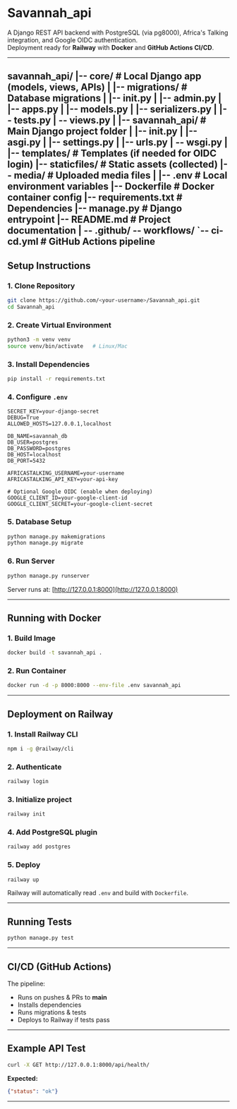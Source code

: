 # Savannah_api

A Django REST API backend with PostgreSQL (via pg8000), Africa's Talking integration, and Google OIDC authentication.  
Deployment ready for **Railway** with **Docker** and **GitHub Actions CI/CD**.

---

 
savannah_api/ |-- core/                  # Local Django app (models, views, APIs) |   |-- migrations/        # Database migrations |   |-- init.py |   |-- admin.py |   |-- apps.py |   |-- models.py |   |-- serializers.py |   |-- tests.py |   -- views.py | |-- savannah_api/          # Main Django project folder |   |-- __init__.py |   |-- asgi.py |   |-- settings.py |   |-- urls.py |   -- wsgi.py | |-- templates/             # Templates (if needed for OIDC login) |-- staticfiles/           # Static assets (collected) |-- media/                 # Uploaded media files | |-- .env                   # Local environment variables |-- Dockerfile             # Docker container config |-- requirements.txt       # Dependencies |-- manage.py              # Django entrypoint |-- README.md              # Project documentation | -- .github/ -- workflows/ `-- ci-cd.yml      # GitHub Actions pipeline
---


##  Setup Instructions

### 1. Clone Repository
```bash
git clone https://github.com/<your-username>/Savannah_api.git
cd Savannah_api
```

### 2. Create Virtual Environment
```bash
python3 -m venv venv
source venv/bin/activate   # Linux/Mac
```

### 3. Install Dependencies
```bash
pip install -r requirements.txt
```

### 4. Configure `.env`
```
SECRET_KEY=your-django-secret
DEBUG=True
ALLOWED_HOSTS=127.0.0.1,localhost

DB_NAME=savannah_db
DB_USER=postgres
DB_PASSWORD=postgres
DB_HOST=localhost
DB_PORT=5432

AFRICASTALKING_USERNAME=your-username
AFRICASTALKING_API_KEY=your-api-key

# Optional Google OIDC (enable when deploying)
GOOGLE_CLIENT_ID=your-google-client-id
GOOGLE_CLIENT_SECRET=your-google-client-secret
```

### 5. Database Setup
```bash
python manage.py makemigrations
python manage.py migrate
```

### 6. Run Server
```bash
python manage.py runserver
```
Server runs at: [http://127.0.0.1:8000](http://127.0.0.1:8000)

---

##  Running with Docker

### 1. Build Image
```bash
docker build -t savannah_api .
```

### 2. Run Container
```bash
docker run -d -p 8000:8000 --env-file .env savannah_api
```

---

##  Deployment on Railway

### 1. Install Railway CLI
```bash
npm i -g @railway/cli
```

### 2. Authenticate
```bash
railway login
```

### 3. Initialize project
```bash
railway init
```

### 4. Add PostgreSQL plugin
```bash
railway add postgres
```

### 5. Deploy
```bash
railway up
```

Railway will automatically read `.env` and build with `Dockerfile`.

---

##  Running Tests
```bash
python manage.py test
```

---

##  CI/CD (GitHub Actions)

The pipeline:
- Runs on pushes & PRs to **main**  
- Installs dependencies  
- Runs migrations & tests  
- Deploys to Railway if tests pass  

---

##  Example API Test
```bash
curl -X GET http://127.0.0.1:8000/api/health/
```

**Expected:**
```json
{"status": "ok"}
```

---